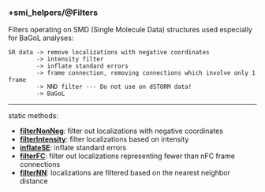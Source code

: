 ### +smi_helpers/@Filters

Filters operating on SMD (Single Molecule Data) structures used especially
for BaGoL analyses:

```
SR data -> remove localizations with negative coordinates
        -> intensity filter
        -> inflate standard errors
        -> frame connection, removing connections which involve only 1 frame
        -> NND filter --- Do not use on dSTORM data!
        -> BaGoL
```

---

static methods:
- **[filterNonNeg](filterNonNeg.m)**:
  filter out localizations with negative coordinates
- **[filterIntensity](filterIntensity.m)**:
  filter localizations based on intensity
- **[inflateSE](inflateSE.m)**:
  inflate standard errors
- **[filterFC](filterFC.m)**:
  filter out localizations representing fewer than nFC frame connections
- **[filterNN](filterNN.m)**:
  localizations are filtered based on the nearest neighbor distance
